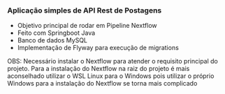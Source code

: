 ### Aplicação simples de API Rest de Postagens ###
- Objetivo principal de rodar em Pipeline Nextflow
- Feito com Springboot Java
- Banco de dados MySQL
- Implementação de Flyway para execução de migrations

OBS: Necessário instalar o Nextflow para atender o requisito principal do projeto.
Para a instalação do Nextflow na raiz do projeto é mais aconselhado utilizar o WSL Linux para o Windows pois utilizar o próprio Windows para a instalação do Nextflow se torna mais complicado
